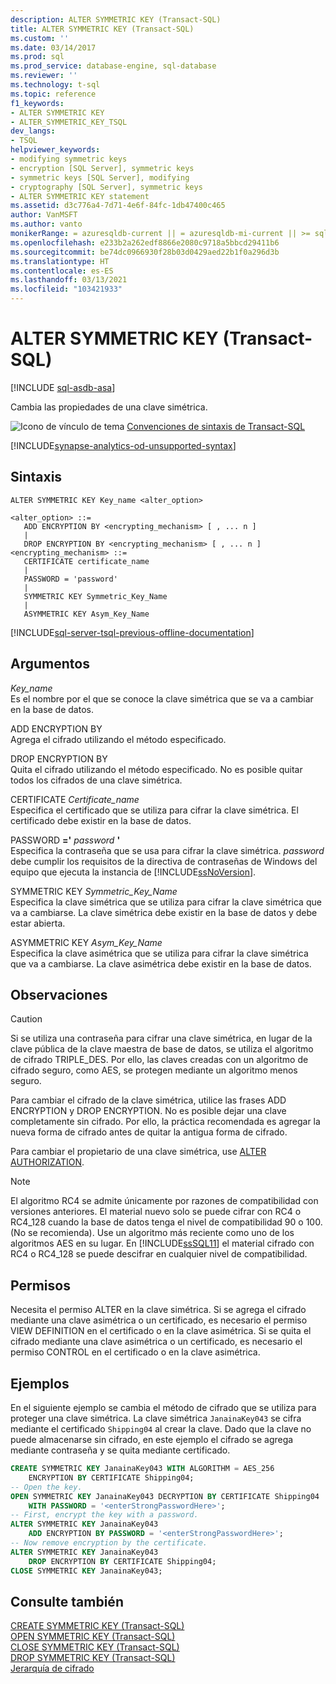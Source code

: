 ```yaml
---
description: ALTER SYMMETRIC KEY (Transact-SQL)
title: ALTER SYMMETRIC KEY (Transact-SQL)
ms.custom: ''
ms.date: 03/14/2017
ms.prod: sql
ms.prod_service: database-engine, sql-database
ms.reviewer: ''
ms.technology: t-sql
ms.topic: reference
f1_keywords:
- ALTER SYMMETRIC KEY
- ALTER_SYMMETRIC_KEY_TSQL
dev_langs:
- TSQL
helpviewer_keywords:
- modifying symmetric keys
- encryption [SQL Server], symmetric keys
- symmetric keys [SQL Server], modifying
- cryptography [SQL Server], symmetric keys
- ALTER SYMMETRIC KEY statement
ms.assetid: d3c776a4-7d71-4e6f-84fc-1db47400c465
author: VanMSFT
ms.author: vanto
monikerRange: = azuresqldb-current || = azuresqldb-mi-current || >= sql-server-2016 || >= sql-server-linux-2017||= azure-sqldw-latest
ms.openlocfilehash: e233b2a262edf8866e2080c9718a5bbcd29411b6
ms.sourcegitcommit: be74dc0966930f28b03d0429aed22b1f0a296d3b
ms.translationtype: HT
ms.contentlocale: es-ES
ms.lasthandoff: 03/13/2021
ms.locfileid: "103421933"
---
```

# <a name="alter-symmetric-key-transact-sql"></a>ALTER SYMMETRIC KEY (Transact-SQL)
[!INCLUDE [sql-asdb-asa](../../includes/applies-to-version/sql-asdb-asa.md)]

  Cambia las propiedades de una clave simétrica.  
  
 ![Icono de vínculo de tema](../../database-engine/configure-windows/media/topic-link.gif "Icono de vínculo de tema") [Convenciones de sintaxis de Transact-SQL](../../t-sql/language-elements/transact-sql-syntax-conventions-transact-sql.md)

[!INCLUDE[synapse-analytics-od-unsupported-syntax](../../includes/\synapse-analytics-od-unsupported-syntax.md)]
  
## <a name="syntax"></a>Sintaxis  
  
```syntaxsql
ALTER SYMMETRIC KEY Key_name <alter_option>  
  
<alter_option> ::=  
   ADD ENCRYPTION BY <encrypting_mechanism> [ , ... n ]  
   |   
   DROP ENCRYPTION BY <encrypting_mechanism> [ , ... n ]  
<encrypting_mechanism> ::=  
   CERTIFICATE certificate_name  
   |  
   PASSWORD = 'password'  
   |  
   SYMMETRIC KEY Symmetric_Key_Name  
   |  
   ASYMMETRIC KEY Asym_Key_Name  
```  

[!INCLUDE[sql-server-tsql-previous-offline-documentation](../../includes/sql-server-tsql-previous-offline-documentation.md)]

## <a name="arguments"></a>Argumentos
 *Key_name*  
 Es el nombre por el que se conoce la clave simétrica que se va a cambiar en la base de datos.  
  
 ADD ENCRYPTION BY   
 Agrega el cifrado utilizando el método especificado.  
  
 DROP ENCRYPTION BY  
 Quita el cifrado utilizando el método especificado. No es posible quitar todos los cifrados de una clave simétrica.  
  
 CERTIFICATE *Certificate_name*  
 Especifica el certificado que se utiliza para cifrar la clave simétrica. El certificado debe existir en la base de datos.  
  
 PASSWORD **='** _password_ **'**  
 Especifica la contraseña que se usa para cifrar la clave simétrica. *password* debe cumplir los requisitos de la directiva de contraseñas de Windows del equipo que ejecuta la instancia de [!INCLUDE[ssNoVersion](../../includes/ssnoversion-md.md)].  
  
 SYMMETRIC KEY *Symmetric_Key_Name*  
 Especifica la clave simétrica que se utiliza para cifrar la clave simétrica que va a cambiarse. La clave simétrica debe existir en la base de datos y debe estar abierta.  
  
 ASYMMETRIC KEY *Asym_Key_Name*  
 Especifica la clave asimétrica que se utiliza para cifrar la clave simétrica que va a cambiarse. La clave asimétrica debe existir en la base de datos.  
  
## <a name="remarks"></a>Observaciones  
  
> [!CAUTION]  
>  Si se utiliza una contraseña para cifrar una clave simétrica, en lugar de la clave pública de la clave maestra de base de datos, se utiliza el algoritmo de cifrado TRIPLE_DES. Por ello, las claves creadas con un algoritmo de cifrado seguro, como AES, se protegen mediante un algoritmo menos seguro.  
  
 Para cambiar el cifrado de la clave simétrica, utilice las frases ADD ENCRYPTION y DROP ENCRYPTION. No es posible dejar una clave completamente sin cifrado. Por ello, la práctica recomendada es agregar la nueva forma de cifrado antes de quitar la antigua forma de cifrado.  
  
 Para cambiar el propietario de una clave simétrica, use [ALTER AUTHORIZATION](../../t-sql/statements/alter-authorization-transact-sql.md).  
  
> [!NOTE]  
>  El algoritmo RC4 se admite únicamente por razones de compatibilidad con versiones anteriores. El material nuevo solo se puede cifrar con RC4 o RC4_128 cuando la base de datos tenga el nivel de compatibilidad 90 o 100. (No se recomienda). Use un algoritmo más reciente como uno de los algoritmos AES en su lugar. En [!INCLUDE[ssSQL11](../../includes/sssql11-md.md)] el material cifrado con RC4 o RC4_128 se puede descifrar en cualquier nivel de compatibilidad.  
  
## <a name="permissions"></a>Permisos  
 Necesita el permiso ALTER en la clave simétrica. Si se agrega el cifrado mediante una clave asimétrica o un certificado, es necesario el permiso VIEW DEFINITION en el certificado o en la clave asimétrica. Si se quita el cifrado mediante una clave asimétrica o un certificado, es necesario el permiso CONTROL en el certificado o en la clave asimétrica.  
  
## <a name="examples"></a>Ejemplos  
 En el siguiente ejemplo se cambia el método de cifrado que se utiliza para proteger una clave simétrica. La clave simétrica `JanainaKey043` se cifra mediante el certificado `Shipping04` al crear la clave. Dado que la clave no puede almacenarse sin cifrado, en este ejemplo el cifrado se agrega mediante contraseña y se quita mediante certificado.  
  
```sql  
CREATE SYMMETRIC KEY JanainaKey043 WITH ALGORITHM = AES_256   
    ENCRYPTION BY CERTIFICATE Shipping04;  
-- Open the key.   
OPEN SYMMETRIC KEY JanainaKey043 DECRYPTION BY CERTIFICATE Shipping04  
    WITH PASSWORD = '<enterStrongPasswordHere>';   
-- First, encrypt the key with a password.  
ALTER SYMMETRIC KEY JanainaKey043   
    ADD ENCRYPTION BY PASSWORD = '<enterStrongPasswordHere>';  
-- Now remove encryption by the certificate.  
ALTER SYMMETRIC KEY JanainaKey043   
    DROP ENCRYPTION BY CERTIFICATE Shipping04;  
CLOSE SYMMETRIC KEY JanainaKey043;  
```  
  
## <a name="see-also"></a>Consulte también  
 [CREATE SYMMETRIC KEY &#40;Transact-SQL&#41;](../../t-sql/statements/create-symmetric-key-transact-sql.md)   
 [OPEN SYMMETRIC KEY &#40;Transact-SQL&#41;](../../t-sql/statements/open-symmetric-key-transact-sql.md)   
 [CLOSE SYMMETRIC KEY &#40;Transact-SQL&#41;](../../t-sql/statements/close-symmetric-key-transact-sql.md)   
 [DROP SYMMETRIC KEY &#40;Transact-SQL&#41;](../../t-sql/statements/drop-symmetric-key-transact-sql.md)   
 [Jerarquía de cifrado](../../relational-databases/security/encryption/encryption-hierarchy.md)  
  
  

